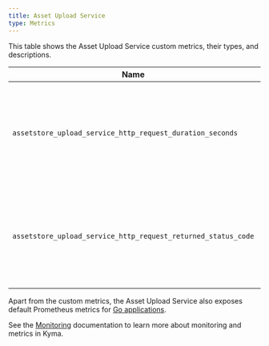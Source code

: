 ```yaml
---
title: Asset Upload Service
type: Metrics
---
```


This table shows the Asset Upload Service custom metrics, their types, and descriptions.

| Name | Type | Decription |
|------|-------------|------|
| `assetstore_upload_service_http_request_duration_seconds` | histogram | Specifies a number of HTTP requests the service processes in a given time series. |
| `assetstore_upload_service_http_request_returned_status_code` | counter | Specifies a number of different HTTP response status codes in a given time series. |

Apart from the custom metrics, the Asset Upload Service also exposes default Prometheus metrics for [Go applications](https://prometheus.io/docs/guides/go-application/).

See the [Monitoring](/components/monitoring) documentation to learn more about monitoring and metrics in Kyma.
